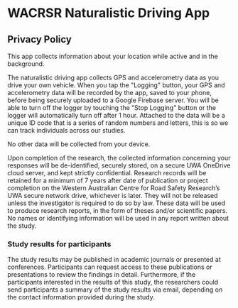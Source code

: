 # WACRSR Naturalistic Driving App
## Privacy Policy
This app collects information about your location while active and in the background.

The naturalistic driving app collects GPS and accelerometry data as you drive your own vehicle. When you tap the "Logging" button, your GPS and accelerometry data will be recorded by the app, saved to your phone, before being securely uploaded to a Google Firebase server. You will be able to turn off the logger by touching the "Stop Logging" button or the logger will automatically turn off after 1 hour. Attached to the data will be a unique ID code that is a series of random numbers and letters, this is so we can track individuals across our studies.

No other data will be collected from your device.

Upon completion of the research, the collected information concerning your responses will be de-identified, securely stored, on a secure UWA OneDrive cloud server, and kept strictly confidential. Research records will be retained for a minimum of 7 years after date of publication or project completion on the Western Australian Centre for Road Safety Research’s UWA secure network drive, whichever is later. They will not be released unless the investigator is required to do so by law. These data will be used to produce research reports, in the form of theses and/or scientific papers. No names or identifying information will be used in any report written about the study.

### Study results for participants
The study results may be published in academic journals or presented at conferences. Participants can request access to these publications or presentations to review the findings in detail. Furthermore, if the participants interested in the results of this study, the researchers could send participants a summary of the study results via email, depending on the contact information provided during the study.
